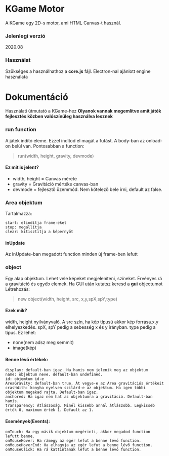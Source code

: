 # KGame Motor
A KGame egy 2D-s motor, ami HTML Canvas-t használ.
### Jelenlegi verzió
2020.08
### Használat
Szükséges a használhathoz a **core.js** fájl. Electron-nal ajánlott engine használata
# Dokumentáció
Használati útmutató a KGame-hez
**Olyanok vannak megemlítve amit játék fejlesztés közben valószínüleg használva lesznek**
### run function
A játék indító eleme. Ezzel indítod el magát a futást. A body-ban az onload-on belül van.
Pontosabban a function:
> run(width, height, gravity, devmode)
#### Ez mit is jelent?
- width, height = Canvas mérete
- gravity = Gravitáció mértéke canvas-ban
- devmode = fejlesztő üzemmód. Nem kötelező bele írni, default az false. 
### Area objektum
Tartalmazza:
```
start: elindítja frame-eket
stop: megállítja
clear: kitisztitja a képernyőt
```
#### inUpdate
Az inUpdate-ban megadott function minden új frame-ben lefutt
### object
Egy alap objektum. Lehet vele képeket megjeleníteni, színeket. Érvényes rá a gravítáció és egyéb elemek. Ha GUI után kutatsz keresd a **gui** objectumot
Létrehozás: 
> new object(width, height, src, x,y,spX,spY,type)
#### Ezek mik?
width, height nyilványvaló. A src szín, ha kép típusú akkor kép forrása.x,y elhelyezkedés. spX, spY pedig a sebesség x és y irányban. type pedig a típus. Ez lehet:
- none(nem adsz meg semmit)
- image(kép)
#### Benne lévő értékek:
```
display: default-ban igaz. Ha hamis nem jelenik meg az objektum
name: objektum neve. default-ban undefined.
id: objemtum id-e
AreaGravity: default-ban true. Át vegye-e az Area gravitációs értékeit
crashWith: konyha nyelven szilárd-e az objektum. Ha igen többi objektum megakad rajta. Default-ban igaz.
anchored: Ha igaz nem hat az objektumra a gravitáció. Default-ban hamis.
transparency: Átlászoság. Minél kissebb annál átlászobb. Legkisseb érték 0, maximum érték 1. Default az 1.
```
#### Események(Events):
```
onTouch: Ha egy másik objektum megérinti, akkor megadod function lefutt benne.
onMouseHover: Ha rámegy az egér lefut a benne lévő function.
onMouseHoverEnd: Ha elhagyja az egér lefut a benne lévő function.
onMouseClick: Ha rá kattintanak lefut a benne lévő function.
```
